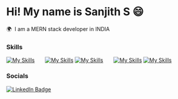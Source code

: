 Hi! My name is Sanjith S 😄
========================================================================================================================================

🌍  I am a MERN stack developer in INDIA
<br/>

### Skills

[![My Skills](https://skillicons.dev/icons?i=html,css)](https://skillicons.dev) &nbsp;&nbsp;&nbsp;&nbsp;&nbsp; [![My Skills](https://skillicons.dev/icons?i=js,ts)](https://skillicons.dev)  [![My Skills](https://skillicons.dev/icons?i=react)](https://skillicons.dev) &nbsp;&nbsp;&nbsp;&nbsp;&nbsp; [![My Skills](https://skillicons.dev/icons?i=nodejs)](https://skillicons.dev)  [![My Skills](https://skillicons.dev/icons?i=mongodb)](https://skillicons.dev) 
<br/>

### Socials

<div id="badges">
  <a href="https://www.linkedin.com/in/sanjith-s-491b51291/">
    <img src="https://img.shields.io/badge/LinkedIn-blue?style=for-the-badge&logo=linkedin&logoColor=white" alt="LinkedIn Badge"/>
  </a>
</div>
